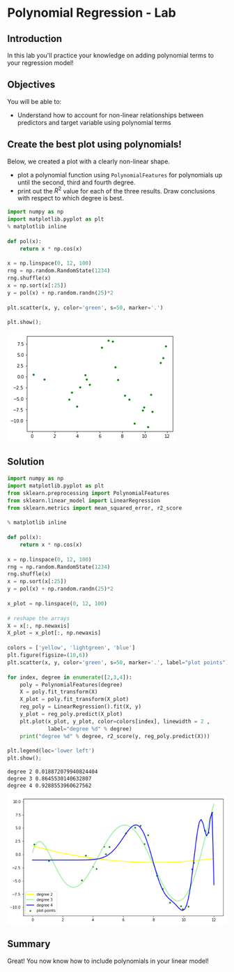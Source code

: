 
# Polynomial Regression - Lab

## Introduction

In this lab you'll practice your knowledge on adding polynomial terms to your regression model! 

## Objectives

You will be able to:

- Understand how to account for non-linear relationships between predictors and target variable using polynomial terms

## Create the best plot using polynomials!

Below, we created a plot with a clearly non-linear shape.

- plot a polynomial function using `PolynomialFeatures` for polynomials up until the second, third and fourth degree.
- print out the $R^2$ value for each of the three results. Draw conclusions with respect to which degree is best.


```python
import numpy as np
import matplotlib.pyplot as plt
% matplotlib inline

def pol(x):
    return x * np.cos(x)

x = np.linspace(0, 12, 100)
rng = np.random.RandomState(1234)
rng.shuffle(x)
x = np.sort(x[:25])
y = pol(x) + np.random.randn(25)*2

plt.scatter(x, y, color='green', s=50, marker='.')

plt.show();
```


![png](index_files/index_7_0.png)


## Solution


```python
import numpy as np
import matplotlib.pyplot as plt
from sklearn.preprocessing import PolynomialFeatures
from sklearn.linear_model import LinearRegression
from sklearn.metrics import mean_squared_error, r2_score

% matplotlib inline

def pol(x):
    return x * np.cos(x)

x = np.linspace(0, 12, 100)
rng = np.random.RandomState(1234)
rng.shuffle(x)
x = np.sort(x[:25])
y = pol(x) + np.random.randn(25)*2

x_plot = np.linspace(0, 12, 100)

# reshape the arrays
X = x[:, np.newaxis]
X_plot = x_plot[:, np.newaxis]

colors = ['yellow', 'lightgreen', 'blue']
plt.figure(figsize=(10,6))
plt.scatter(x, y, color='green', s=50, marker='.', label="plot points")

for index, degree in enumerate([2,3,4]):
    poly = PolynomialFeatures(degree)
    X = poly.fit_transform(X)
    X_plot = poly.fit_transform(X_plot)
    reg_poly = LinearRegression().fit(X, y)
    y_plot = reg_poly.predict(X_plot)
    plt.plot(x_plot, y_plot, color=colors[index], linewidth = 2 ,
             label="degree %d" % degree)
    print("degree %d" % degree, r2_score(y, reg_poly.predict(X)))

plt.legend(loc='lower left')
plt.show();
```

    degree 2 0.018872079940824404
    degree 3 0.8645530140632807
    degree 4 0.9288553960627562



![png](index_files/index_9_1.png)


## Summary

Great! You now know how to include polynomials in your linear model!
